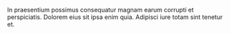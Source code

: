 In praesentium possimus consequatur magnam earum corrupti et perspiciatis.
Dolorem eius sit ipsa enim quia.
Adipisci iure totam sint tenetur et.